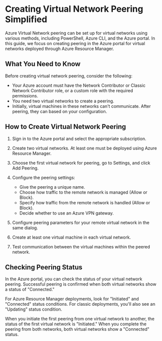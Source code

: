 # Creating Virtual Network Peering Simplified

Azure Virtual Network peering can be set up for virtual networks using various methods, including PowerShell, Azure CLI, and the Azure portal. In this guide, we focus on creating peering in the Azure portal for virtual networks deployed through Azure Resource Manager.

## What You Need to Know

Before creating virtual network peering, consider the following:

- Your Azure account must have the Network Contributor or Classic Network Contributor role, or a custom role with the required permissions.
- You need two virtual networks to create a peering.
- Initially, virtual machines in these networks can't communicate. After peering, they can based on your configuration.

## How to Create Virtual Network Peering

1. Sign in to the Azure portal and select the appropriate subscription.

2. Create two virtual networks. At least one must be deployed using Azure Resource Manager.

3. Choose the first virtual network for peering, go to Settings, and click Add Peering.

4. Configure the peering settings:
   - Give the peering a unique name.
   - Choose how traffic to the remote network is managed (Allow or Block).
   - Specify how traffic from the remote network is handled (Allow or Block).
   - Decide whether to use an Azure VPN gateway.

5. Configure peering parameters for your remote virtual network in the same dialog.

6. Create at least one virtual machine in each virtual network.

7. Test communication between the virtual machines within the peered network.

## Checking Peering Status

In the Azure portal, you can check the status of your virtual network peering. Successful peering is confirmed when both virtual networks show a status of "Connected."

For Azure Resource Manager deployments, look for "Initiated" and "Connected" status conditions. For classic deployments, you'll also see an "Updating" status condition.

When you initiate the first peering from one virtual network to another, the status of the first virtual network is "Initiated." When you complete the peering from both networks, both virtual networks show a "Connected" status.
